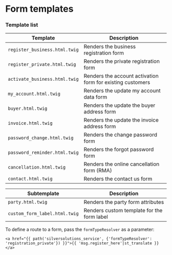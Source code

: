 # Form templates

### Template list

|Template|Description|
|--- |--- |
|`register_business.html.twig`|Renders the business registration form|
|`register_private.html.twig`|Renders the private registration form|
|`activate_business.html.twig`|Renders the account activation form for existing customers|
|`my_account.html.twig`|Renders the update my account data form|
|`buyer.html.twig`|Renders the update the buyer address form|
|`invoice.html.twig`|Renders the update the invoice address form|
|`password_change.html.twig`|Renders the change password form|
|`password_reminder.html.twig`|Renders the forgot password form|
|`cancellation.html.twig`|Renders the online cancellation form (RMA)|
|`contact.html.twig`|Renders the contact us form|

|Subtemplate|Description|
|--- |--- |
|`party.html.twig`|Renders the party form attributes|
|`custom_form_label.html.twig`|Renders custom template for the form label|

To define a route to a form, pass the `formTypeResolver` as a parameter:

``` html+twig
<a href="{{ path('silversolutions_service', {'formTypeResolver': 'registration_private'}) }}">{{ 'msg.register_here'|st_translate }}</a>
```
